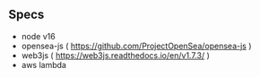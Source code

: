 ## Specs

- node v16
- opensea-js ( https://github.com/ProjectOpenSea/opensea-js )
- web3js ( https://web3js.readthedocs.io/en/v1.7.3/ )
- aws lambda
